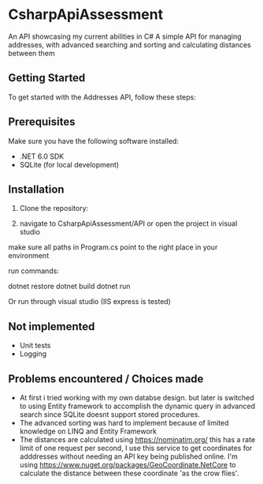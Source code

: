 # CsharpApiAssessment
An API showcasing my current abilities in C#
A simple API for managing addresses, with advanced searching and sorting and calculating distances between them

## Getting Started

To get started with the Addresses API, follow these steps:

## Prerequisites

Make sure you have the following software installed:

- .NET 6.0 SDK
- SQLite (for local development)

## Installation

1. Clone the repository:

2. navigate to CsharpApiAssessment/API or open the project in visual studio

make sure all paths in Program.cs point to the right place in your environment

run commands:

dotnet restore
dotnet build
dotnet run

Or run through visual studio (IIS express is tested)

## Not implemented
* Unit tests 
* Logging

## Problems encountered / Choices made
* At first i tried working with my own databse design. but later is switched to using Entity framework to accomplish the dynamic query in advanced search since SQLite doesnt support stored procedures.
* The advanced sorting was hard to implement because of limited knowledge on LINQ and Entity Framework
* The distances are calculated using https://nominatim.org/ this has a rate limit of one request per second, I use this service to get coordinates for adddresses without needing an API key being published online. I'm using https://www.nuget.org/packages/GeoCoordinate.NetCore to calculate the distance between these coordinate 'as the crow flies'.


